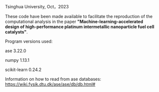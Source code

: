 Tsinghua University, Oct，2023

These code have been made available to facilitate the reproduction of the computational analysis in the paper **"Machine-learning-accelerated design of high-performance platinum
intermetallic nanoparticle fuel cell catalysts"**.

Program versions used:

ase 3.22.0

numpy 1.13.1

scikit-learn 0.24.2

Information on how to read from ase databases:
https://wiki.fysik.dtu.dk/ase/ase/db/db.html#
